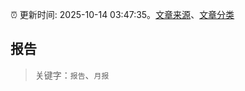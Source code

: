 :alarm_clock: 更新时间: 2025-10-14 03:47:35。[文章来源](/README.md)、[文章分类](/TAGS.md)

## 报告


> 关键字：`报告`、`月报`



